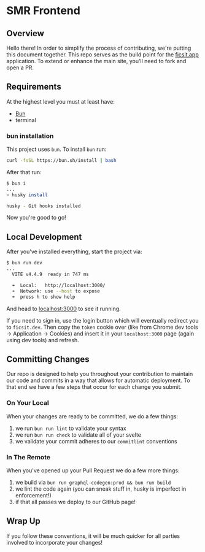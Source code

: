 # SMR Frontend

## Overview

Hello there! In order to simplify the process of contributing, we're putting this document together. This repo serves as the build point for the [ficsit.app](https://ficsit.app) application. To extend or enhance the main site, you'll need to fork and open a PR.

## Requirements

At the highest level you must at least have:

* [Bun](https://bun.sh/)
* terminal

### bun installation

This project uses `bun`. To install `bun` run:

```sh
curl -fsSL https://bun.sh/install | bash
```

After that run:

```sh
$ bun i
...
> husky install

husky - Git hooks installed
```

Now you're good to go!

## Local Development

After you've installed everything, start the project via:

```sh
$ bun run dev
...
  VITE v4.4.9  ready in 747 ms

  ➜  Local:   http://localhost:3000/
  ➜  Network: use --host to expose
  ➜  press h to show help
```

And head to [localhost:3000](http://localhost:3000) to see it running.

If you need to sign in, use the login button which will eventually redirect you to `ficsit.dev`. Then copy the `token` cookie over (like from Chrome dev tools -> Application -> Cookies) and insert it in your `localhost:3000` page (again using dev tools) and refresh.

## Committing Changes

Our repo is designed to help you throughout your contribution to maintain our code and commits in a way that allows for automatic deployment. To that end we have a few steps that occur for each change you submit.

### On Your Local

When your changes are ready to be committed, we do a few things:

  1. we run `bun run lint` to validate your syntax
  1. we run `bun run check` to validate all of your svelte
  1. we validate your commit adheres to our `commitlint` conventions

### In The Remote

When you've opened up your Pull Request we do a few more things:

  1. we build via `bun run graphql-codegen:prod && bun run build`
  1. we lint the code again (you can sneak stuff in, husky is imperfect in enforcement!)
  1. if that all passes we deploy to our GitHub page!

## Wrap Up

If you follow these conventions, it will be much quicker for all parties involved to incorporate your changes!
